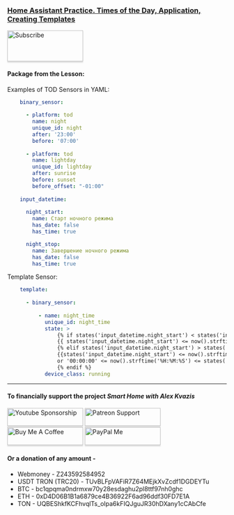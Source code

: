 ### [Home Assistant Practice. Times of the Day, Application, Creating Templates](https://youtu.be/oLxN0GHk_rk)

<a href="https://www.youtube.com/channel/UCcq9onYHbs6go3kDpfBoqhg?sub_confirmation=1" target="_blank"><img src="https://raw.githubusercontent.com/kvazis/training/master/lessons/img/subscribe.png" alt="Subscribe" style="height: 71px !important;width: 174px !important;box-shadow: 0px 3px 2px 0px rgba(190, 190, 190, 0.5) !important;-webkit-box-shadow: 0px 3px 2px 0px rgba(190, 190, 190, 0.5) !important;" ></a>



#### Package from the Lesson:  

Examples of TOD Sensors in YAML:    

```yaml
    binary_sensor:
    
      - platform: tod
        name: night
        unique_id: night
        after: '23:00'
        before: '07:00'
        
      - platform: tod
        name: lightday
        unique_id: lightday
        after: sunrise
        before: sunset
        before_offset: "-01:00"
        
    input_datetime:
    
      night_start:
        name: Старт ночного режима
        has_date: false
        has_time: true

      night_stop:
        name: Завершение ночного режима
        has_date: false
        has_time: true
```

Template Sensor:    
```yaml
    template:
    
      - binary_sensor:
      
          - name: night_time
            unique_id: night_time
            state: >
                {% if states('input_datetime.night_start') < states('input_datetime.night_stop') %}
                {{ states('input_datetime.night_start') <= now().strftime('%H:%M:%S') <= states('input_datetime.night_stop') }}
                {% elif states('input_datetime.night_start') > states('input_datetime.night_stop') %}
                {{states('input_datetime.night_start') <= now().strftime('%H:%M:%S') <= '23:59:59'
                or '00:00:00' <= now().strftime('%H:%M:%S') <= states('input_datetime.night_stop')}}
                {% endif %}            
            device_class: running
```
____
#### To financially support the project *Smart Home with Alex Kvazis*    
<a href="https://www.youtube.com/channel/UCcq9onYHbs6go3kDpfBoqhg/join" target="_blank"><img src="https://raw.githubusercontent.com/kvazis/training/master/lessons/img/youtube.png" alt="Youtube Sponsorship" style="height: 41px !important;width: 174px !important;box-shadow: 0px 3px 2px 0px rgba(190, 190, 190, 0.5) !important;-webkit-box-shadow: 0px 3px 2px 0px rgba(190, 190, 190, 0.5) !important;" ></a>
<a href="https://www.patreon.com/alex_kvazis" target="_blank"><img src="https://raw.githubusercontent.com/kvazis/training/master/lessons/img/patreon-button.png" alt="Patreon Support" style="height: 41px !important;width: 174px !important;box-shadow: 0px 3px 2px 0px rgba(190, 190, 190, 0.5) !important;-webkit-box-shadow: 0px 3px 2px 0px rgba(190, 190, 190, 0.5) !important;" ></a>
<a href="https://www.buymeacoffee.com/greatkvazis" target="_blank"><img src="https://raw.githubusercontent.com/kvazis/training/master/lessons/img/buymeacoffee.png" alt="Buy Me A Coffee" style="height: 41px !important;width: 174px !important;box-shadow: 0px 3px 2px 0px rgba(190, 190, 190, 0.5) !important;-webkit-box-shadow: 0px 3px 2px 0px rgba(190, 190, 190, 0.5) !important;" ></a>
<a href="https://www.paypal.com/paypalme/greatkvazis" target="_blank"><img src="https://raw.githubusercontent.com/kvazis/training/master/lessons/img/paypal.png" alt="PayPal Me" style="height: 41px !important;width: 174px !important;box-shadow: 0px 3px 2px 0px rgba(190, 190, 190, 0.5) !important;-webkit-box-shadow: 0px 3px 2px 0px rgba(190, 190, 190, 0.5) !important;" ></a>

#### Or a donation of any amount -     
* Webmoney - Z243592584952    
* USDT TRON (TRC20) - TUvBLFpVAFiR7Z64MEjkXvZcdf1DGDEYTu    
* BTC - bc1qpqma0ndrmxw70y28esdaghu2pl8ttf97nh0ghc    
* ETH - 0xD4D06B1B1a6879ce4B36922F6ad96ddf30FD7E1A    
* TON - UQBEShkfKCFhvqlTs_oIpa6kFIQJguJR30hDXany1cCAbCfe    